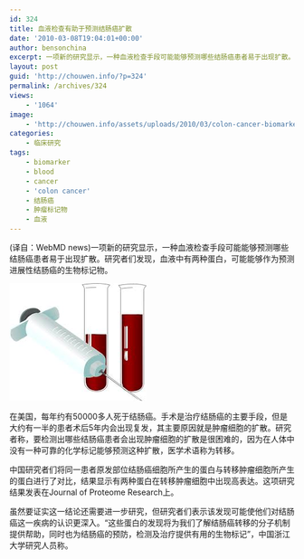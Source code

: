 ```yaml
---
id: 324
title: 血液检查有助于预测结肠癌扩散
date: '2010-03-08T19:04:01+00:00'
author: bensonchina
excerpt: 一项新的研究显示，一种血液检查手段可能能够预测哪些结肠癌患者易于出现扩散。研究者们发现，血液中有两种蛋白，可能能够作为预测进展性结肠癌的生物标记物。虽然要证实这一结论还需要进一步研究，但研究者们表示该发现可能使他们对结肠癌这一疾病的认识更深入。“这些蛋白的发现将为我们了解结肠癌转移的分子机制提供帮助，同时也为结肠癌的预防，检测及治疗提供有用的生物标记”，中国浙江大学研究人员称。
layout: post
guid: 'http://chouwen.info/?p=324'
permalink: /archives/324
views:
    - '1064'
image:
    - 'http://chouwen.info/assets/uploads/2010/03/colon-cancer-biomarker.jpg'
categories:
    - 临床研究
tags:
    - biomarker
    - blood
    - cancer
    - 'colon cancer'
    - 结肠癌
    - 肿瘤标记物
    - 血液
---
```


(译自：WebMD news)一项新的研究显示，一种血液检查手段可能能够预测哪些结肠癌患者易于出现扩散。研究者们发现，血液中有两种蛋白，可能能够作为预测进展性结肠癌的生物标记物。

![](/assets/uploads/2010/03/下载-1.jpg)

在美国，每年约有50000多人死于结肠癌。手术是治疗结肠癌的主要手段，但是大约有一半的患者术后5年内会出现复发，其主要原因就是肿瘤细胞的扩散。研究者称，要检测出哪些结肠癌患者会出现肿瘤细胞的扩散是很困难的，因为在人体中没有一种可靠的化学标记能够预测这种扩散，医学术语称为转移。

中国研究者们将同一患者原发部位结肠癌细胞所产生的蛋白与转移肿瘤细胞所产生的蛋白进行了对比，结果显示有两种蛋白在转移肿瘤细胞中出现高表达。这项研究结果发表在Journal of Proteome Research上。

虽然要证实这一结论还需要进一步研究，但研究者们表示该发现可能使他们对结肠癌这一疾病的认识更深入。“这些蛋白的发现将为我们了解结肠癌转移的分子机制提供帮助，同时也为结肠癌的预防，检测及治疗提供有用的生物标记”，中国浙江大学研究人员称。